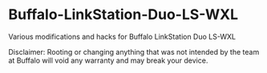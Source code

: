 # Buffalo-LinkStation-Duo-LS-WXL
Various modifications and hacks for Buffalo LinkStation Duo LS-WXL

Disclaimer: Rooting or changing anything that was not intended by the team at Buffalo will void any warranty and may break your device.
